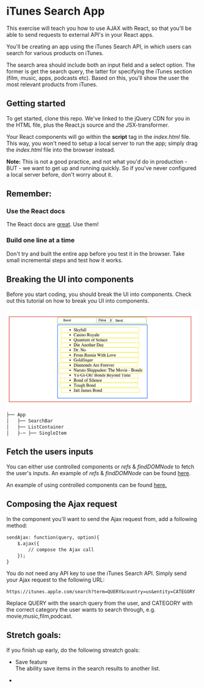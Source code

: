 # iTunes Search App

This exercise will teach you how to use AJAX with React, so that you'll be able to send requests to external API's in your React apps.

You'll be creating an app using the iTunes Search API, in which users can search for various products on iTunes.

The search area should include both an input field and a select option. The former is get the search query, the latter for specifying the iTunes section (film, music, apps, podcasts etc). Based on this, you'll show the user the most relevant products from iTunes.

## Getting started

To get started, clone this repo. We've linked to the jQuery CDN for you in the HTML file, plus the React.js source and the JSX-transformer.  

Your React components will go within the **script** tag in the *index.html* file. This way, you won't need to setup a local server to run the app; simply drag the *index.html* file into the browser instead. 

**Note:** This is not a good practice, and not what you'd do in production - BUT - we want to get up and running quickly. So if you've never configured a local server before, don't worry about it.

## Remember:

### Use the React docs 
The React docs are [great](https://facebook.github.io/react/docs/getting-started.html). Use them!

### Build one line at a time

Don't try and built the entire app before you test it in the browser. Take small incremental steps and test how it works.

## Breaking the UI into components

Before you start coding, you should break the UI into components. Check out this tutorial on how to break you UI into components.

![text](ui.png)

```
├── App
│	├── SearchBar
│   ├── ListContainer
│   ├-─ ├── SingleItem
```


## Fetch the users inputs

You can either use controlled components or *refs* & *findDOMNode* to fetch the user's inputs. An example of *refs* & *findDOMNode* can be found [here](https://github.com/ReactForBeginners/course-overview/tree/master/lecture1#controlled-components). 

An example of using controlled components can be found [here.](https://github.com/ReactForBeginners/course-overview/tree/master/lecture1#refs-and-finddomnode)

## Composing the Ajax request

In the component you'll want to send the Ajax request from, add a following method:

	sendAjax: function(query, option){
		$.ajax({
			// compose the Ajax call
		});
	}


You do not need any API key to use the iTunes Search API. Simply send your Ajax request to the following URL:

	https://itunes.apple.com/search?term=QUERY&country=us&entity=CATEGORY

Replace QUERY with the search query from the user, and CATEGORY with the correct category the user wants to search through, e.g. movie,music,film,podcast.

## Stretch goals:

If you finish up early, do the following streatch goals:

* Save feature  
The ability save items in the search results to another list.

* 